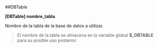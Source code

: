##DBTable

**[DBTable] nombre_tabla**

Nombre de la tabla de la base de datos a utilizar.

>El nombre de la tabla se almacena en la variable global **$_DBTABLE** para su posible uso posterior.
